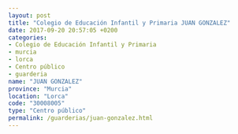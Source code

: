 ```yaml
---
layout: post
title: "Colegio de Educación Infantil y Primaria JUAN GONZALEZ"
date: 2017-09-20 20:57:05 +0200
categories:
- Colegio de Educación Infantil y Primaria
- murcia
- lorca
- Centro público
- guarderia
name: "JUAN GONZALEZ"
province: "Murcia"
location: "Lorca"
code: "30008005"
type: "Centro público"
permalink: /guarderias/juan-gonzalez.html
---
```

